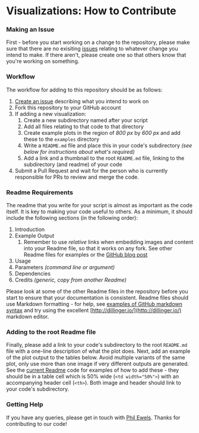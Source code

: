 # Visualizations: How to Contribute

### Making an Issue
First - before you start working on a change to the repository, please make
sure that there are no exisiting
[issues](https://github.com/SciLifeLab/visualizations/issues) relating to
whatever change you intend to make. If there aren't, please create one
so that others know that you're working on something.

### Workflow
The workflow for adding to this repository should be as follows:

1. [Create an issue](https://github.com/SciLifeLab/visualizations/issues)
   describing what you intend to work on
2. Fork this repository to your GitHub account
3. If adding a new visualization:
    1. Create a new subdirectory named after your script
    2. Add all files relating to that code to that directory
    3. Create example plots in the region of _800 px_ by _600 px_ and add these
       to the `examples` directory
    4. Write a `README.md` file and place this in your code's subdirectory
       _(see below for instructions about what's required)_
    5. Add a link and a thumbnail to the root `README.md` file, linking to the
       subdirectory (and readme) of your code
5. Submit a Pull Request and wait for the person who is currently responsible for
    PRs to review and merge the code.

### Readme Requirements
The readme that you write for your script is almost as important as the code itself.
It is key to making your code useful to others. As a minimum, it should include the
following sections (in the following order):

1. Introduction
2. Example Output
   1. Remember to use _relative_ links when embedding images and content into your
      Readme file, so that it works on any fork. See other Readme files for examples
      or the [GitHub blog post](https://help.github.com/articles/relative-links-in-readmes/)
3. Usage
4. Parameters _(command line or argument)_
5. Dependencies
6. Credits _(generic, copy from another Readme)_

Please look at some of the other Readme files in the repository before you start
to ensure that your documentation is consistent. Readme files should use Markdown
formatting - for help, see
[examples of GitHub markdown syntax](https://github.com/adam-p/markdown-here/wiki/Markdown-Cheatsheet)
and try using the excellent [http://dillinger.io/](http://dillinger.io/)
markdown editor.

### Adding to the root Readme file
Finally, please add a link to your code's subdirectory to the root `README.md`
file with a one-line description of what the plot does. Next, add an example
of the plot output to the tables below. Avoid multiple variants of the same
plot, only use more than one image if very different outputs are generated.
See the [current Readme](https://raw.githubusercontent.com/SciLifeLab/visualizations/master/README.md)
code for examples of how to add these - they should be in a table cell which 
is 50% wide (`<td width="50%">`) with an accompanying header cell (`<th>`). Both
image and header should link to your code's subdirectory.

### Getting Help
If you have any queries, please get in touch with [Phil Ewels](https://github.com/ewels).
Thanks for contributing to our code!


